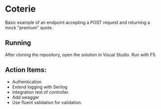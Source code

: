 # Coterie

Basic example of an endpoint accepting a POST request and returning a mock "premium" quote.

## Running

After cloning the repository, open the solution in Visual Studio. Run with F5.

## Action Items:
- Authentication
- Extend logging with Serilog
- Integration test of controller.
- Add swagger
- Use fluent validation for validation.